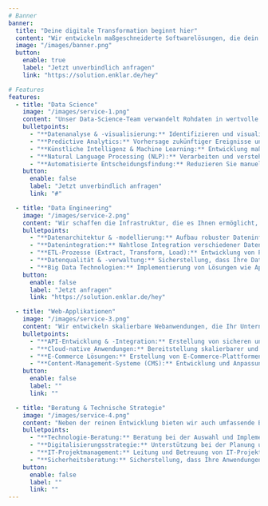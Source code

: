 ```yaml
---
# Banner
banner:
  title: "Deine digitale Transformation beginnt hier"
  content: "Wir entwickeln maßgeschneiderte Softwarelösungen, die dein Unternehmen smarter und effizienter machen."
  image: "/images/banner.png"
  button:
    enable: true
    label: "Jetzt unverbindlich anfragen"
    link: "https://solution.enklar.de/hey"

# Features
features:
  - title: "Data Science"
    image: "/images/service-1.png"
    content: "Unser Data-Science-Team verwandelt Rohdaten in wertvolle Geschäftsinformationen, die fundierte Entscheidungen ermöglichen und Wettbewerbsvorteile schaffen."
    bulletpoints:
      - "**Datenanalyse & -visualisierung:** Identifizieren und visualisieren Sie Muster und Trends in Ihren Daten, um neue Geschäftsstrategien zu entwickeln."
      - "**Predictive Analytics:** Vorhersage zukünftiger Ereignisse und Trends mithilfe von Machine Learning und statistischen Modellen."
      - "**Künstliche Intelligenz & Machine Learning:** Entwicklung maßgeschneiderter KI-Lösungen, die sich an Ihre spezifischen Anforderungen anpassen."
      - "**Natural Language Processing (NLP):** Verarbeiten und verstehen Sie natürliche Sprache aus Text- und Sprachdaten."
      - "**Automatisierte Entscheidungsfindung:** Reduzieren Sie manuelle Eingriffe durch automatisierte Entscheidungsmodelle und Algorithmen."
    button:
      enable: false
      label: "Jetzt unverbindlich anfragen"
      link: "#"

  - title: "Data Engineering"
    image: "/images/service-2.png"
    content: "Wir schaffen die Infrastruktur, die es Ihnen ermöglicht, große Datenmengen effizient zu speichern, zu verarbeiten und zu analysieren."
    bulletpoints:
      - "**Datenarchitektur & -modellierung:** Aufbau robuster Dateninfrastrukturen, die den Anforderungen Ihres Unternehmens entsprechen."
      - "**Datenintegration:** Nahtlose Integration verschiedener Datenquellen (z.B. Cloud-Datenbanken, APIs) in ein zentrales System."
      - "**ETL-Prozesse (Extract, Transform, Load):** Entwicklung von Pipelines für das Extrahieren, Transformieren und Laden von Daten, um reibungslose Workflows zu gewährleisten."
      - "**Datenqualität & -verwaltung:** Sicherstellung, dass Ihre Daten genau, vollständig und konsistent sind."
      - "**Big Data Technologien:** Implementierung von Lösungen wie Apache Hadoop und Spark zur Verarbeitung riesiger Datenmengen in Echtzeit."
    button:
      enable: false
      label: "Jetzt anfragen"
      link: "https://solution.enklar.de/hey"

  - title: "Web-Applikationen"
    image: "/images/service-3.png"
    content: "Wir entwickeln skalierbare Webanwendungen, die Ihr Unternehmen dabei unterstützen, innovative digitale Produkte zu liefern und Geschäftsprozesse zu optimieren."
    bulletpoints:
      - "**API-Entwicklung & -Integration:** Erstellung von sicheren und leistungsfähigen APIs zur Integration von Drittanbieterdiensten und Systemen."
      - "**Cloud-native Anwendungen:** Bereitstellung skalierbarer und leistungsstarker Anwendungen, die in der Cloud gehostet und betrieben werden."
      - "**E-Commerce Lösungen:** Erstellung von E-Commerce-Plattformen, die sicher, zuverlässig und benutzerfreundlich sind."
      - "**Content-Management-Systeme (CMS):** Entwicklung und Anpassung von CMS-Lösungen wie WordPress, Drupal oder Joomla für eine effiziente Verwaltung Ihrer Inhalte."
    button:
      enable: false
      label: ""
      link: ""

  - title: "Beratung & Technische Strategie"
    image: "/images/service-4.png"
    content: "Neben der reinen Entwicklung bieten wir auch umfassende Beratung und Unterstützung bei der technischen Strategie an."
    bulletpoints:
      - "**Technologie-Beratung:** Beratung bei der Auswahl und Implementierung von Technologien, die Ihren Anforderungen am besten entsprechen."
      - "**Digitalisierungsstrategie:** Unterstützung bei der Planung und Umsetzung Ihrer digitalen Transformation."
      - "**IT-Projektmanagement:** Leitung und Betreuung von IT-Projekten von der Konzeption bis zur Fertigstellung."
      - "**Sicherheitsberatung:** Sicherstellung, dass Ihre Anwendungen und Daten den neuesten Sicherheitsstandards entsprechen und vor Cyberbedrohungen geschützt sind."
    button:
      enable: false
      label: ""
      link: ""
---
```

